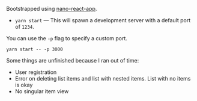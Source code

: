 
Bootstrapped using [nano-react-app](https://github.com/adrianmcli/nano-react-app).

- `yarn start` — This will spawn a development server with a default port of `1234`.

You can use the `-p` flag to specify a custom port. 

```
yarn start -- -p 3000
```

Some things are unfinished because I ran out of time:
- User registration
- Error on deleting list items and list with nested items. List with no items is okay
- No singular item view